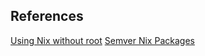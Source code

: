 ## References

[Using Nix without root](https://zameermanji.com/blog/2023/3/26/using-nix-without-root/)
[Semver Nix Packages](https://lazamar.co.uk/nix-versions/?channel=nixpkgs-unstable&package=nodejs)
